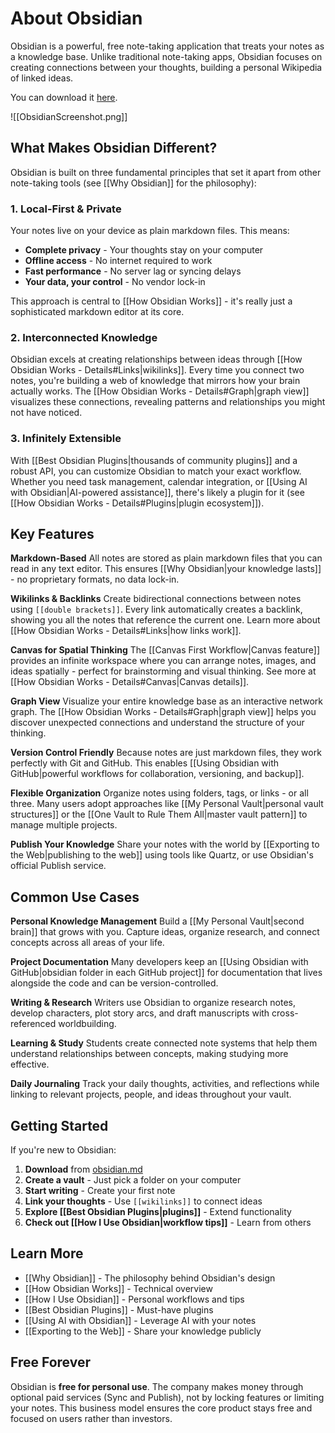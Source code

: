 # About Obsidian

Obsidian is a powerful, free note-taking application that treats your notes as a knowledge base. Unlike traditional note-taking apps, Obsidian focuses on creating connections between your thoughts, building a personal Wikipedia of linked ideas.

You can download it [here](https://obsidian.md/download).

![[ObsidianScreenshot.png]]

## What Makes Obsidian Different?

Obsidian is built on three fundamental principles that set it apart from other note-taking tools (see [[Why Obsidian]] for the philosophy):

### 1. Local-First & Private

Your notes live on your device as plain markdown files. This means:
- **Complete privacy** - Your thoughts stay on your computer
- **Offline access** - No internet required to work
- **Fast performance** - No server lag or syncing delays
- **Your data, your control** - No vendor lock-in

This approach is central to [[How Obsidian Works]] - it's really just a sophisticated markdown editor at its core.

### 2. Interconnected Knowledge

Obsidian excels at creating relationships between ideas through [[How Obsidian Works - Details#Links|wikilinks]]. Every time you connect two notes, you're building a web of knowledge that mirrors how your brain actually works. The [[How Obsidian Works - Details#Graph|graph view]] visualizes these connections, revealing patterns and relationships you might not have noticed.

### 3. Infinitely Extensible

With [[Best Obsidian Plugins|thousands of community plugins]] and a robust API, you can customize Obsidian to match your exact workflow. Whether you need task management, calendar integration, or [[Using AI with Obsidian|AI-powered assistance]], there's likely a plugin for it (see [[How Obsidian Works - Details#Plugins|plugin ecosystem]]).

## Key Features

**Markdown-Based**
All notes are stored as plain markdown files that you can read in any text editor. This ensures [[Why Obsidian|your knowledge lasts]] - no proprietary formats, no data lock-in.

**Wikilinks & Backlinks**
Create bidirectional connections between notes using `[[double brackets]]`. Every link automatically creates a backlink, showing you all the notes that reference the current one. Learn more about [[How Obsidian Works - Details#Links|how links work]].

**Canvas for Spatial Thinking**
The [[Canvas First Workflow|Canvas feature]] provides an infinite workspace where you can arrange notes, images, and ideas spatially - perfect for brainstorming and visual thinking. See more at [[How Obsidian Works - Details#Canvas|Canvas details]].

**Graph View**
Visualize your entire knowledge base as an interactive network graph. The [[How Obsidian Works - Details#Graph|graph view]] helps you discover unexpected connections and understand the structure of your thinking.

**Version Control Friendly**
Because notes are just markdown files, they work perfectly with Git and GitHub. This enables [[Using Obsidian with GitHub|powerful workflows for collaboration, versioning, and backup]].

**Flexible Organization**
Organize notes using folders, tags, or links - or all three. Many users adopt approaches like [[My Personal Vault|personal vault structures]] or the [[One Vault to Rule Them All|master vault pattern]] to manage multiple projects.

**Publish Your Knowledge**
Share your notes with the world by [[Exporting to the Web|publishing to the web]] using tools like Quartz, or use Obsidian's official Publish service.

## Common Use Cases

**Personal Knowledge Management**
Build a [[My Personal Vault|second brain]] that grows with you. Capture ideas, organize research, and connect concepts across all areas of your life.

**Project Documentation**
Many developers keep an [[Using Obsidian with GitHub|obsidian folder in each GitHub project]] for documentation that lives alongside the code and can be version-controlled.

**Writing & Research**
Writers use Obsidian to organize research notes, develop characters, plot story arcs, and draft manuscripts with cross-referenced worldbuilding.

**Learning & Study**
Students create connected note systems that help them understand relationships between concepts, making studying more effective.

**Daily Journaling**
Track your daily thoughts, activities, and reflections while linking to relevant projects, people, and ideas throughout your vault.

## Getting Started

If you're new to Obsidian:

1. **Download** from [obsidian.md](https://obsidian.md/download)
2. **Create a vault** - Just pick a folder on your computer
3. **Start writing** - Create your first note
4. **Link your thoughts** - Use `[[wikilinks]]` to connect ideas
5. **Explore [[Best Obsidian Plugins|plugins]]** - Extend functionality
6. **Check out [[How I Use Obsidian|workflow tips]]** - Learn from others

## Learn More

- [[Why Obsidian]] - The philosophy behind Obsidian's design
- [[How Obsidian Works]] - Technical overview
- [[How I Use Obsidian]] - Personal workflows and tips
- [[Best Obsidian Plugins]] - Must-have plugins
- [[Using AI with Obsidian]] - Leverage AI with your notes
- [[Exporting to the Web]] - Share your knowledge publicly

## Free Forever

Obsidian is **free for personal use**. The company makes money through optional paid services (Sync and Publish), not by locking features or limiting your notes. This business model ensures the core product stays free and focused on users rather than investors.
